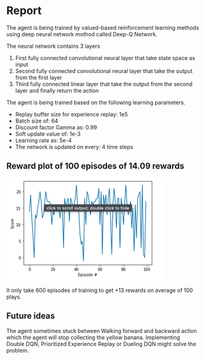 # Report
The agent is being trained by valued-based reinforcement learning methods using deep neural network mothod called Deep-Q Network.

The neural network contains 3 layers
1. First fully connected convolutional neural layer that take state space as input
2. Second fully connected convolutional neural layer that take the output from the first layer
3. Third fully connected linear layer that take the output from the second layer and finally return the action

The agent is being trained based on the following learning parameters.
- Replay buffer size for experience replay: 1e5
- Batch size of: 64
- Discount factor Gamma as: 0.99
- Soft update value of: 1e-3
- Learning rate as: 5e-4
- The network is updated on every: 4 time steps

## Reward plot of 100 episodes of 14.09 rewards
![Reward](reward_plot.png)

It only take 600 episodes of training to get +13 rewards on average of 100 plays.

## Future ideas
The agent sometimes stuck between Walking forward and backward action which the agent will stop collecting the yellow banana. Implementing Double DQN, Prioritized Experience Replay or Dueling DQN might solve the problem.
